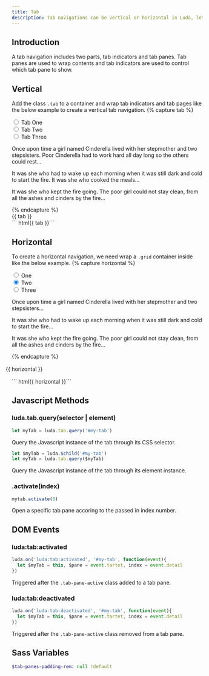 ```yaml
---
title: Tab
description: Tab navigations can be vertical or horizontal in Luda, let's see how to create them.
---
```



## Introduction
A tab navigation includes two parts, tab indicators and tab panes.
Tab panes are used to wrap contents and tab indicators are used to control which
tab pane to show.

## Vertical
Add the class `.tab` to a container and wrap tab indicators and tab pages like the below
example to create a vertical tab navigation.
{% capture tab %}
<div class="tab">
  <nav class="tab-indicators btns-x">
    <div class="btn-radio btn-hollow-secondary">
      <input type="radio" name="tab">
      <label>Tab One</label>
    </div>
    <div class="btn-radio btn-hollow-secondary">
      <input type="radio" name="tab">
      <label>Tab Two</label>
    </div>
    <div class="btn-radio btn-hollow-secondary">
      <input type="radio" name="tab">
      <label>Tab Three</label>
    </div>
  </nav>
  <div class="tab-panes">
    <div class="tab-pane">
      <p>Once upon time a girl named Cinderella lived with her stepmother and two stepsisters. Poor Cinderella had to work hard all day long so the others could rest...</p>
    </div>
    <div class="tab-pane">
      <p>It was she who had to wake up each morning when it was still dark and cold to start the fire. It was she who cooked the meals...</p>
    </div>
    <div class="tab-pane">
      <p> It was she who kept the fire going. The poor girl could not stay clean, from all the ashes and cinders by the fire...</p>
    </div>
  </div>
</div>
{% endcapture %}
<div class="example">
  {{ tab }}
</div>
``` html{{ tab }}```


## Horizontal
To create a horizontal navigation, we need wrap a `.grid` container inside like the below example.
{% capture horizontal %}
<div class="tab">
  <div class="grid">
    <div class="col-4 col-3-m">
      <nav class="tab-indicators btns-y btns-fluid">
        <div class="btn-radio btn-hollow-secondary">
          <input type="radio" name="horizontal_tab">
          <label>One</label>
        </div>
        <div class="btn-radio btn-hollow-secondary">
          <input type="radio" checked name="horizontal_tab">
          <label>Two</label>
        </div>
        <div class="btn-radio btn-hollow-secondary">
          <input type="radio" name="horizontal_tab">
          <label>Three</label>
        </div>
      </nav>
    </div>
    <div class="col-auto">
      <div class="tab-panes">
        <div class="tab-pane">
          <p>Once upon time a girl named Cinderella lived with her stepmother and two stepsisters...</p>
        </div>
        <div class="tab-pane">
          <p>It was she who had to wake up each morning when it was still dark and cold to start the fire...</p>
        </div>
        <div class="tab-pane">
          <p> It was she who kept the fire going. The poor girl could not stay clean, from all the ashes and cinders by the fire...</p>
        </div>
      </div>
    </div>
  </div>
</div>
{% endcapture %}
<div style="margin: 1rem -1rem">
  {{ horizontal }}  
</div>
``` html{{ horizontal }}```


## Javascript Methods

### luda.tab.query(selector | element)
``` javascript
let myTab = luda.tab.query('#my-tab')
```
Query the Javascript instance of the tab through its CSS selector.

``` javascript
let $myTab = luda.$child('#my-tab')
let myTab = luda.tab.query($myTab)
```
Query the Javascript instance of the tab through its element instance.

### .activate(index)
``` javascript
mytab.activate(0)
```
Open a specific tab pane accoring to the passed in index number.



## DOM Events

### luda:tab:activated
``` javascript
luda.on('luda:tab:activated', '#my-tab', function(event){
  let $myTab = this, $pane = event.tartet, index = event.detail
})
```
Triggered after the `.tab-pane-active` class added to a tab pane.

### luda:tab:deactivated
``` javascript
luda.on('luda:tab:deactivated', '#my-tab', function(event){
  let $myTab = this, $pane = event.tartet, index = event.detail
})
```
Triggered after the `.tab-pane-active` class removed from a tab pane.




## Sass Variables

``` sass
$tab-panes-padding-rem: null !default
```